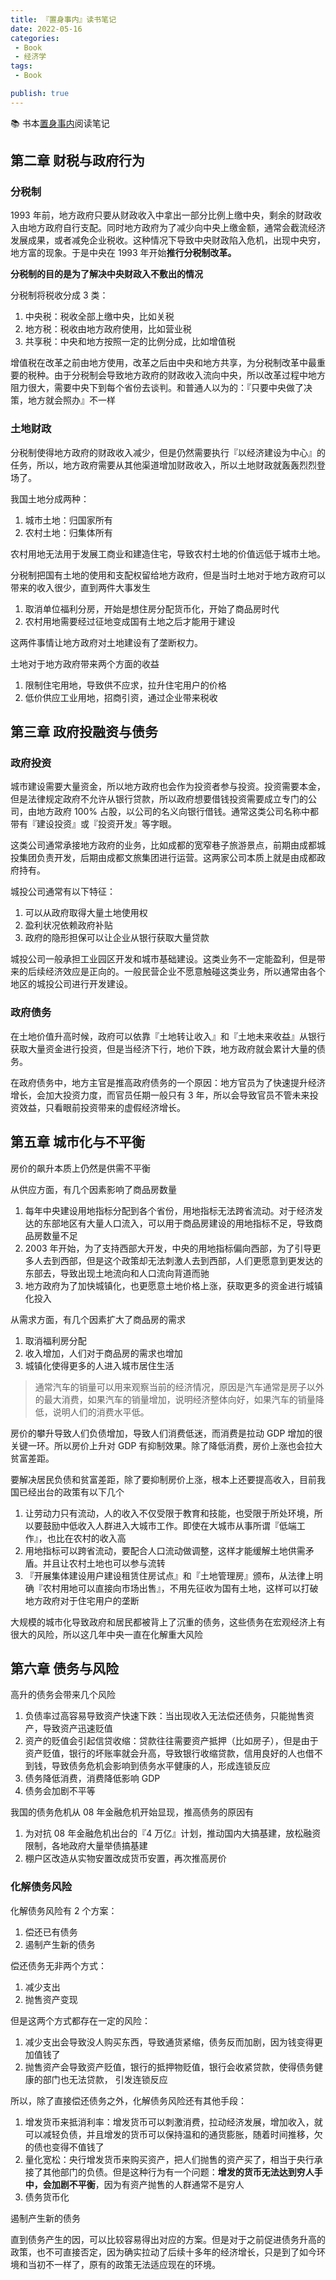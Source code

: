 ```yaml
---
title: 『置身事内』读书笔记
date: 2022-05-16
categories:
 - Book
 - 经济学
tags:
 - Book

publish: true
---
```


📚 书本[置身事内](https://book.douban.com/subject/35546622/)阅读笔记

## 第二章 财税与政府行为

### 分税制

1993 年前，地方政府只要从财政收入中拿出一部分比例上缴中央，剩余的财政收入由地方政府自行支配。同时地方政府为了减少向中央上缴金额，通常会截流经济发展成果，或者减免企业税收。这种情况下导致中央财政陷入危机，出现中央穷，地方富的现象。于是中央在 1993 年开始**推行分税制改革。**

**分税制的目的是为了解决中央财政入不敷出的情况**

分税制将税收分成 3 类：
1. 中央税：税收全部上缴中央，比如关税
2. 地方税：税收由地方政府使用，比如营业税
3. 共享税：中央和地方按照一定的比例分成，比如增值税

增值税在改革之前由地方使用，改革之后由中央和地方共享，为分税制改革中最重要的税种。由于分税制会导致地方政府的财政收入流向中央，所以改革过程中地方阻力很大，需要中央下到每个省份去谈判。和普通人以为的：『只要中央做了决策，地方就会照办』不一样


### 土地财政

分税制使得地方政府的财政收入减少，但是仍然需要执行『以经济建设为中心』的任务，所以，地方政府需要从其他渠道增加财政收入，所以土地财政就轰轰烈烈登场了。

我国土地分成两种：
1. 城市土地：归国家所有
2. 农村土地：归集体所有

农村用地无法用于发展工商业和建造住宅，导致农村土地的价值远低于城市土地。

分税制把国有土地的使用和支配权留给地方政府，但是当时土地对于地方政府可以带来的收入很少，直到两件大事发生
1. 取消单位福利分房，开始是想住房分配货币化，开始了商品房时代 
2. 农村用地需要经过征地变成国有土地之后才能用于建设

这两件事情让地方政府对土地建设有了垄断权力。

土地对于地方政府带来两个方面的收益

1. 限制住宅用地，导致供不应求，拉升住宅用户的价格
2. 低价供应工业用地，招商引资，通过企业带来税收



## 第三章 政府投融资与债务

### 政府投资

城市建设需要大量资金，所以地方政府也会作为投资者参与投资。投资需要本金，但是法律规定政府不允许从银行贷款，所以政府想要借钱投资需要成立专门的公司，由地方政府 100% 占股，以公司的名义向银行借钱。通常这类公司名称中都带有『建设投资』或『投资开发』等字眼。

这类公司通常承接地方政府的业务，比如成都的宽窄巷子旅游景点，前期由成都城投集团负责开发，后期由成都文旅集团进行运营。这两家公司本质上就是由成都政府持有。

城投公司通常有以下特征：
1. 可以从政府取得大量土地使用权
2. 盈利状况依赖政府补贴
3. 政府的隐形担保可以让企业从银行获取大量贷款

城投公司一般承担工业园区开发和城市基础建设。这类业务不一定能盈利，但是带来的后续经济效应是正向的。一般民营企业不愿意触碰这类业务，所以通常由各个地区的城投公司进行开发建设。


### 政府债务

在土地价值升高时候，政府可以依靠『土地转让收入』和『土地未来收益』从银行获取大量资金进行投资，但是当经济下行，地价下跌，地方政府就会累计大量的债务。

在政府债务中，地方主官是推高政府债务的一个原因：地方官员为了快速提升经济增长，会加大投资力度，而官员任期一般只有 3 年，所以会导致官员不管未来投资效益，只看眼前投资带来的虚假经济增长。



## 第五章 城市化与不平衡

房价的飙升本质上仍然是供需不平衡

从供应方面，有几个因素影响了商品房数量
1. 每年中央建设用地指标分配到各个省份，用地指标无法跨省流动。对于经济发达的东部地区有大量人口流入，可以用于商品房建设的用地指标不足，导致商品房数量不足
2. 2003 年开始，为了支持西部大开发，中央的用地指标偏向西部，为了引导更多人去到西部，但是这个政策却无法刺激人去到西部，人们更愿意到更发达的东部去，导致出现土地流向和人口流向背道而驰
3. 地方政府为了加快城镇化，也更愿意土地价格上涨，获取更多的资金进行城镇化投入

从需求方面，有几个因素扩大了商品房的需求
1. 取消福利房分配
2. 收入增加，人们对于商品房的需求也增加
3. 城镇化使得更多的人进入城市居住生活


> 通常汽车的销量可以用来观察当前的经济情况，原因是汽车通常是房子以外的最大消费，如果汽车的销量增加，说明经济整体向好，如果汽车的销量降低，说明人们的消费水平低。

房价的攀升导致人们负债增加，导致人们消费低迷，而消费是拉动 GDP 增加的很关键一环。所以房价上升对 GDP 有抑制效果。除了降低消费，房价上涨也会拉大贫富差距。

要解决居民负债和贫富差距，除了要抑制房价上涨，根本上还要提高收入，目前我国已经出台的政策有以下几个

1. 让劳动力只有流动，人的收入不仅受限于教育和技能，也受限于所处环境，所以要鼓励中低收入人群进入大城市工作。即使在大城市从事所谓『低端工作』，也比在农村的收入高
2. 用地指标可以跨省流动，要配合人口流动做调整，这样才能缓解土地供需矛盾。并且让农村土地也可以参与流转
3. 『开展集体建设用户建设租赁住房试点』和『土地管理房』颁布，从法律上明确『农村用地可以直接向市场出售』，不用先征收为国有土地，这样可以打破地方政府对于住宅用户的垄断


大规模的城市化导致政府和居民都被背上了沉重的债务，这些债务在宏观经济上有很大的风险，所以这几年中央一直在化解重大风险


## 第六章 债务与风险

高升的债务会带来几个风险

1. 负债率过高容易导致资产快速下跌：当出现收入无法偿还债务，只能抛售资产，导致资产迅速贬值
2. 资产的贬值会引起信贷收缩：贷款往往需要资产抵押（比如房子），但是由于资产贬值，银行的坏账率就会升高，导致银行收缩贷款，信用良好的人也借不到钱，导致债务危机会影响到债务水平健康的人，形成连锁反应
3. 债务降低消费，消费降低影响 GDP
4. 债务会加剧不平等

我国的债务危机从 08 年金融危机开始显现，推高债务的原因有
1. 为对抗 08 年金融危机出台的『4 万亿』计划，推动国内大搞基建，放松融资限制，各地政府大量举债搞基建
2. 棚户区改造从实物安置改成货币安置，再次推高房价


### 化解债务风险

化解债务风险有 2 个方案：
1. 偿还已有债务
2. 遏制产生新的债务

偿还债务无非两个方式：
1. 减少支出
2. 抛售资产变现

但是这两个方式都存在一定的风险：
1. 减少支出会导致没人购买东西，导致通货紧缩，债务反而加剧，因为钱变得更加值钱了
2. 抛售资产会导致资产贬值，银行的抵押物贬值，银行会收紧贷款，使得债务健康的部门也无法贷款， 引发连锁反应

所以，除了直接偿还债务之外，化解债务风险还有其他手段：
1. 增发货币来抵消利率：增发货币可以刺激消费，拉动经济发展，增加收入，就可以减轻负债，并且增发的货币可以保持温和的通货膨胀，随着时间推移，欠的债也变得不值钱了
2. 量化宽松：央行增发货币来购买资产，把人们抛售的资产买了，相当于央行承接了其他部门的负债。但是这种行为有一个问题：**增发的货币无法达到穷人手中，会加剧不平衡**，因为有资产抛售的人群通常不是穷人
3. 债务货币化


遏制产生新的债务

直到债务产生的因，可以比较容易得出对应的方案。但是对于之前促进债务升高的政策，也不可直接否定，因为确实拉动了后续十多年的经济增长，只是到了如今环境和当初不一样了，原有的政策无法适应现在的环境。